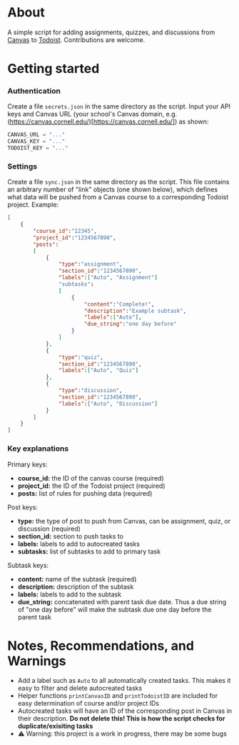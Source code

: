 # About

A simple script for adding assignments, quizzes, and discussions from [Canvas](https://www.instructure.com/canvas?domain=canvas/) to [Todoist](https://todoist.com/). Contributions are welcome.

# Getting started

### Authentication

Create a file `secrets.json` in the same directory as the script. Input your API keys and Canvas URL (your school's Canvas domain, e.g. (https://canvas.cornell.edu/)[https://canvas.cornell.edu/]) as shown:

```py
CANVAS_URL = "..."
CANVAS_KEY = "..."
TODOIST_KEY = "..."
```
### Settings

Create a file `sync.json` in the same directory as the script. This file contains an arbitrary number of "link" objects (one shown below), which defines what data will be pushed from a Canvas course to a corresponding Todoist project. Example:

```json
[
    {
        "course_id":"12345",
        "project_id":"1234567890",
        "posts":
        [
            {
                "type":"assignment",
                "section_id":"1234567890",
                "labels":["Auto", "Assignment"]
                "subtasks":
                [
                    {
                        "content":"Complete!",
                        "description":"Example subtask",
                        "labels":["Auto"],
                        "due_string":"one day before"
                    }
                ]
            },
            {
                "type":"quiz",
                "section_id":"1234567890",
                "labels":["Auto", "Quiz"]
            },
            {
                "type":"discussion",
                "section_id":"1234567890",
                "labels":["Auto", "Discussion"]
            }
        ]
    }
]
```
### Key explanations

Primary keys:

- **course_id:**  the ID of the canvas course (required)
- **project_id:** the ID of the Todoist project (required)
- **posts:**      list of rules for pushing data (required)

Post keys:
- **type:**       the type of post to push from Canvas, can be assignment, quiz, or discussion (required)
- **section_id:** section to push tasks to
- **labels:**     labels to add to autocreated tasks
- **subtasks:**   list of subtasks to add to primary task

Subtask keys:
- **content:**      name of the subtask (required)
- **description:**  description of the subtask
- **labels:**       labels to add to the subtask
- **due_string:**   concatenated with parent task due date. Thus a due string of "one day before" will make the subtask due one day before the parent task

# Notes, Recommendations, and Warnings
- Add a label such as `Auto` to all automatically created tasks. This makes it easy to filter and delete autocreated tasks
- Helper functions `printCanvasID` and `printTodoistID` are included for easy determination of course and/or project IDs
- Autocreated tasks will have an ID of the corresponding post in Canvas in their description. **Do not delete this! This is how the script checks for duplicate/exisiting tasks**
- ⚠️ Warning: this project is a work in progress, there may be some bugs

